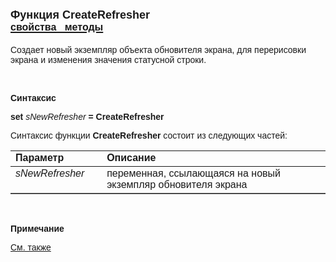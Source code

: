 <html>
<head>
<title>CreateRefresher</title>
</head>

<body>

<h1><font face="Arial"><font size="4">Функция CreateRefresher<br>
</font><a href="../../AsRefresher.html"><font size="3"><strong>свойства&nbsp;&nbsp; 
методы</strong></font></a></font></h1>

<p><font face="Arial">Создает новый экземпляр объекта обновителя 
экрана, для перерисовки экрана и изменения значения статусной строки.</font></p>

<p>&nbsp;</p>

<p class="label"><font face="Arial"><b>Синтаксис</b></font></p>

<p><font face="Arial"><strong>set</strong> <em>sNewRefresher</em><strong> 
= CreateRefresher</strong></font></p>

<p><font face="Arial">Синтаксис функции <strong>CreateRefresher</strong>
состоит из следующих частей:</font></p>

<table border="1" cellPadding="5" cols="2" frame="below" rules="rows">
<TBODY>
  <tr vAlign="top">
    <td class="label" width="29%"><font face="Arial"><b>Параметр</b></font></td>
    <td class="label" width="71%"><font face="Arial"><strong>Описание</strong></font></td>
  </tr>
  <tr vAlign="top">
    <td width="29%"><em><font face="Arial">sNewRefresher</font></em></td>
    <td width="71%"><font face="Arial">переменная, ссылающаяся на 
	новый экземпляр обновителя экрана</font></td>
  </tr>
</table>

<p>&nbsp;</p>

<p class="label"><font face="Arial"><b>Примечание</b></font></p>

<p class="label"><a href="../../../constructors.html"><font face="Arial">
См. также</font></a></p>

<p class="label">&nbsp;</p>
</body>
</html>
